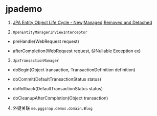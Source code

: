 # jpademo

1. [JPA Entity Object Life Cycle - New,Managed,Removed and Detached](https://www.javaguides.net/2019/01/jpa-entity-object-life-cycle-new-managed-removed-detached.html)

2. `OpenEntityManagerInViewInterceptor`

- preHandle(WebRequest request)

- afterCompletion(WebRequest request, @Nullable Exception ex)

3. `JpaTransactionManager`

- doBegin(Object transaction, TransactionDefinition definition)

- doCommit(DefaultTransactionStatus status)

- doRollback(DefaultTransactionStatus status)

- doCleanupAfterCompletion(Object transaction)

4. 外键关联 `me.pggsnap.demos.domain.Blog`
